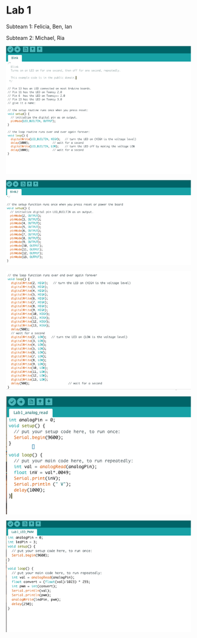 
# Lab 1

Subteam 1: Felicia, Ben, Ian

Subteam 2: Michael, Ria

![alt text](/media/original_blink.png)
 
![alt text](/media/blink_setup.png)
 
![alt text](/media/blink_loop.png)
  
![alt text](/media/analog_read.png)
 
![alt text](/media/PWM.png)
